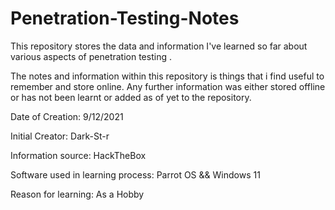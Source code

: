 # Penetration-Testing-Notes
This repository stores the data and information I've learned so far about various aspects of penetration testing .

The notes and information within this repository is things that i find useful to remember and store online. Any further information was either stored offline or has not been learnt or added as of yet to the repository.

Date of Creation: 9/12/2021

Initial Creator: Dark-St-r

Information source: HackTheBox

Software used in learning process: Parrot OS && Windows 11

Reason for learning: As a Hobby
